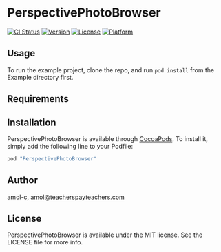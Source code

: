 # PerspectivePhotoBrowser

[![CI Status](http://img.shields.io/travis/amol-c/PerspectivePhotoBrowser.svg?style=flat)](https://travis-ci.org/amol-c/PerspectivePhotoBrowser)
[![Version](https://img.shields.io/cocoapods/v/PerspectivePhotoBrowser.svg?style=flat)](http://cocoapods.org/pods/PerspectivePhotoBrowser)
[![License](https://img.shields.io/cocoapods/l/PerspectivePhotoBrowser.svg?style=flat)](http://cocoapods.org/pods/PerspectivePhotoBrowser)
[![Platform](https://img.shields.io/cocoapods/p/PerspectivePhotoBrowser.svg?style=flat)](http://cocoapods.org/pods/PerspectivePhotoBrowser)

## Usage

To run the example project, clone the repo, and run `pod install` from the Example directory first.

## Requirements

## Installation

PerspectivePhotoBrowser is available through [CocoaPods](http://cocoapods.org). To install
it, simply add the following line to your Podfile:

```ruby
pod "PerspectivePhotoBrowser"
```

## Author

amol-c, amol@teacherspayteachers.com

## License

PerspectivePhotoBrowser is available under the MIT license. See the LICENSE file for more info.
